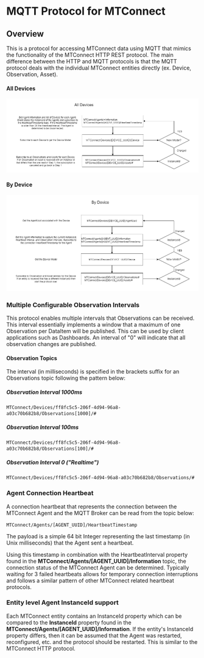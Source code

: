 # MQTT Protocol for MTConnect

## Overview
This is a protocol for accessing MTConnect data using MQTT that mimics the functionality of the MTConnect HTTP REST protocol. 
The main difference between the HTTP and MQTT protocols is that the MQTT protocol deals with the individual MTConnect entities directly (ex. Device, Observation, Asset).

#### All Devices
![All_Devices](../img/mtconnect-mqtt-protocol-all-01.png)


#### By Device
![All_Devices](../img/mtconnect-mqtt-protocol-by-device-01.png)


### Multiple Configurable Observation Intervals
This protocol enables multiple intervals that Observations can be received. 
This interval essentially implements a window that a maximum of one Observation per DataItem will be published. 
This can be used by client applications such as Dashboards. An interval of "0" will indicate that all observation changes are published.

#### Observation Topics
The interval (in milliseconds) is specified in the brackets suffix for an Observations topic following the pattern below:

##### Observation Interval 1000ms
```
MTConnect/Devices/ff8fc5c5-206f-4d94-96a8-a03c70b682b8/Observations[1000]/#
```

##### Observation Interval 100ms
```
MTConnect/Devices/ff8fc5c5-206f-4d94-96a8-a03c70b682b8/Observations[100]/#
```

##### Observation Interval 0 ("Realtime")
```
MTConnect/Devices/ff8fc5c5-206f-4d94-96a8-a03c70b682b8/Observations/#
```


### Agent Connection Heartbeat
A connection heartbeat that represents the connection between the MTConnect Agent and the MQTT Broker can be read from the topic below:
```
MTConnect/Agents/[AGENT_UUID]/HeartbeatTimestamp
```

The payload is a simple 64 bit Integer representing the last timestamp (in Unix milliseconds) that the Agent sent a heartbeat.

Using this timestamp in combination with the HeartbeatInterval property found in the **MTConnect/Agents/[AGENT_UUID]/Information** topic, 
the connection status of the MTConnect Agent can be determined. 
Typically waiting for 3 failed heartbeats allows for temporary connection interruptions and follows a similar pattern of other MTConnect related heartbeat protocols.


### Entity level Agent InstanceId support
Each MTConnect entity contains an InstanceId property which can be compared to the **InstanceId** property found in the **MTConnect/Agents/[AGENT_UUID]/Information**.
If the entity's InstanceId property differs, then it can be assumed that the Agent was restarted, reconfigured, etc. and the protocol should be restarted.
This is similar to the MTConnect HTTP protocol.